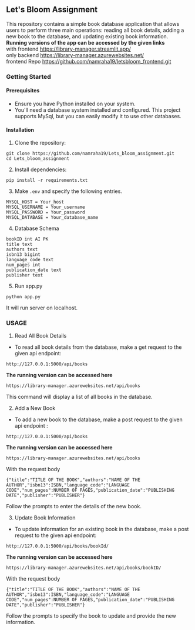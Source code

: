 ## Let's Bloom Assignment 
This repository contains a simple book database application that allows users to perform three main operations: reading all book details, adding a new book to the database, and updating existing book information. \
<b>Running versions of the app can be accessed by the given links</b> \
with frontend https://library-manager.streamlit.app/ \
only backend https://library-manager.azurewebsites.net/ \
frontend Repo https://github.com/namraha19/letsbloom_frontend.git

### Getting Started
#### Prerequisites
- Ensure you have Python installed on your system.
- You'll need a database system installed and configured. This project supports MySql, but you can easily modify it to use other databases.
#### Installation
1. Clone the repository:
  ```
git clone https://github.com/namraha19/Lets_bloom_assignment.git
cd Lets_bloom_assignment

```
2. Install dependencies:
 ```
pip install -r requirements.txt

```
3. Make ``` .env ``` and specify the following entries.
 ```
MYSQL_HOST = Your_host
MYSQL_USERNAME = Your_username
MYSQL_PASSWORD = Your_password
MYSQL_DATABASE = Your_database_name

```
4. Database Schema
```
bookID int AI PK 
title text 
authors text 
isbn13 bigint 
language_code text 
num_pages int 
publication_date text 
publisher text

```
5. Run app.py
```
python app.py

```
It will run server on localhost.

### USAGE 
1. Read All Book Details
  - To read all book details from the database, make a get request to the given api endpoint:
```
http://127.0.0.1:5000/api/books

```
<b>The running version can be accessed here</b>
```
https://library-manager.azurewebsites.net/api/books

```
This command will display a list of all books in the database.

2. Add a New Book
  - To add a new book to the database, make a post request to the given api endpoint :
```
http://127.0.0.1:5000/api/books

```
<b>The running version can be accessed here</b>
```
https://library-manager.azurewebsites.net/api/books

```

With the request body 
```
{"title":"TITLE OF THE BOOK","authors":"NAME OF THE AUTHOR","isbn13":ISBN,"language_code":"LANGUAGE CODE","num_pages":NUMBER OF PAGES,"publication_date":"PUBLISHING DATE","publisher":"PUBLISHER"}

```
Follow the prompts to enter the details of the new book.

3. Update Book Information
 - To update information for an existing book in the database, make a post request to the given api endpoint:
 ```
http://127.0.0.1:5000/api/books/bookId/

 ```
<b>The running version can be accessed here</b>
```
https://library-manager.azurewebsites.net/api/books/bookID/

```

With the request body 
```
{"title":"TITLE OF THE BOOK","authors":"NAME OF THE AUTHOR","isbn13":ISBN,"language_code":"LANGUAGE CODE","num_pages":NUMBER OF PAGES,"publication_date":"PUBLISHING DATE","publisher":"PUBLISHER"}

```

Follow the prompts to specify the book to update and provide the new information.



   
